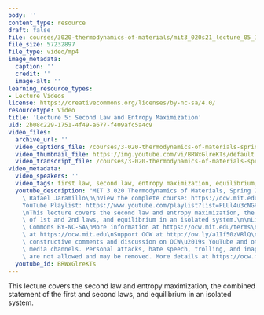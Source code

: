 ```yaml
---
body: ''
content_type: resource
draft: false
file: courses/3020-thermodynamics-of-materials/mit3_020s21_lecture_05_1080p_360p_16_9.mp4
file_size: 57232897
file_type: video/mp4
image_metadata:
  caption: ''
  credit: ''
  image-alt: ''
learning_resource_types:
- Lecture Videos
license: https://creativecommons.org/licenses/by-nc-sa/4.0/
resourcetype: Video
title: 'Lecture 5: Second Law and Entropy Maximization'
uid: 2b08c229-1751-4f49-a677-f409afc5a4c9
video_files:
  archive_url: ''
  video_captions_file: /courses/3-020-thermodynamics-of-materials-spring-2021/1n01PTKKUYgmytih-cp4bx94I4vRr-fxR_transcript.webvtt
  video_thumbnail_file: https://img.youtube.com/vi/BRWxGlreKTs/default.jpg
  video_transcript_file: /courses/3-020-thermodynamics-of-materials-spring-2021/1n01PTKKUYgmytih-cp4bx94I4vRr-fxR_transcript.pdf
video_metadata:
  video_speakers: ''
  video_tags: first law, second law, entropy maximization, equilibrium, isolated system
  youtube_description: "MIT 3.020 Thermodynamics of Materials, Spring 2021\nInstructor:\
    \ Rafael Jaramillo\n\nView the complete course: https://ocw.mit.edu/courses/3-020-thermodynamics-of-materials-spring-2021/\n\
    YouTube Playlist: https://www.youtube.com/playlist?list=PLUl4u3cNGP61g-yRbJz4ghFPJLiok1HxX\n\
    \nThis lecture covers the second law and entropy maximization, the combined statement\
    \ of 1st and 2nd laws, and equilibrium in an isolated system.\n\nLicense: Creative\
    \ Commons BY-NC-SA\nMore information at https://ocw.mit.edu/terms\nMore courses\
    \ at https://ocw.mit.edu\nSupport OCW at http://ow.ly/a1If50zVRlQ\n\nWe encourage\
    \ constructive comments and discussion on OCW\u2019s YouTube and other social\
    \ media channels. Personal attacks, hate speech, trolling, and inappropriate comments\
    \ are not allowed and may be removed. More details at https://ocw.mit.edu/comments."
  youtube_id: BRWxGlreKTs
---
```

This lecture covers the second law and entropy maximization, the combined statement of the first and second laws, and equilibrium in an isolated system.